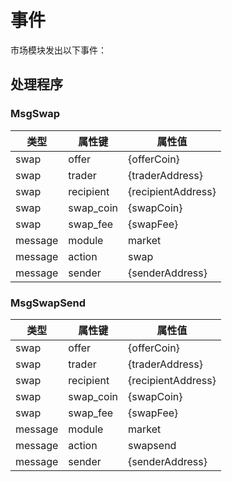 <!--
市场 ：5
-->

# 事件

市场模块发出以下事件：

## 处理程序

### MsgSwap

|类型 |属性键 |属性值 |
|---------|---------------|--------------------|
| swap    | offer         | {offerCoin}        |
| swap    | trader        | {traderAddress}    |
| swap    | recipient     | {recipientAddress} |
| swap    | swap_coin     | {swapCoin}         |
| swap    | swap_fee      | {swapFee}          |
| message | module        | market             |
| message | action        | swap               |
| message | sender        | {senderAddress}    |

### MsgSwapSend

|类型 |属性键 |属性值 |
|---------|---------------|--------------------|
| swap    | offer         | {offerCoin}        |
| swap    | trader        | {traderAddress}    |
| swap    | recipient     | {recipientAddress} |
| swap    | swap_coin     | {swapCoin}         |
| swap    | swap_fee      | {swapFee}          |
| message | module        | market             |
| message | action        | swapsend           |
| message | sender        | {senderAddress}    |
